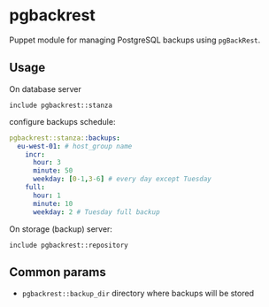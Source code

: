 # pgbackrest

Puppet module for managing PostgreSQL backups using `pgBackRest`.


## Usage

On database server
```puppet
include pgbackrest::stanza
```
configure backups schedule:

```yaml
pgbackrest::stanza::backups:
  eu-west-01: # host_group name
    incr:
      hour: 3
      minute: 50
      weekday: [0-1,3-6] # every day except Tuesday
    full:
      hour: 1
      minute: 10
      weekday: 2 # Tuesday full backup
```


On storage (backup) server:

```puppet
include pgbackrest::repository
```


## Common params

- `pgbackrest::backup_dir` directory where backups will be stored
